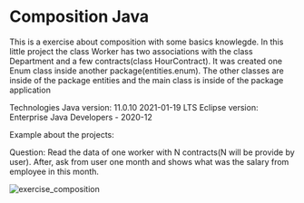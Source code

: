 # Composition Java
This is a exercise about composition with some basics knowlegde. In this little project the class Worker has two associations with the class Department and a few contracts(class HourContract). It was created one Enum class inside another package(entities.enum). The other classes are inside of the package entities and the main class is inside of the package application

Technologies
Java version: 11.0.10 2021-01-19 LTS
Eclipse version: Enterprise Java Developers - 2020-12 

Example about the projects:

Question: Read the data of one worker with N contracts(N will be provide by user). After, ask from user one month and shows what was the salary from employee in this month. 

![exercise_composition](https://user-images.githubusercontent.com/10048596/112930688-c4976280-90e8-11eb-8172-b9b08e8cdddc.PNG)


